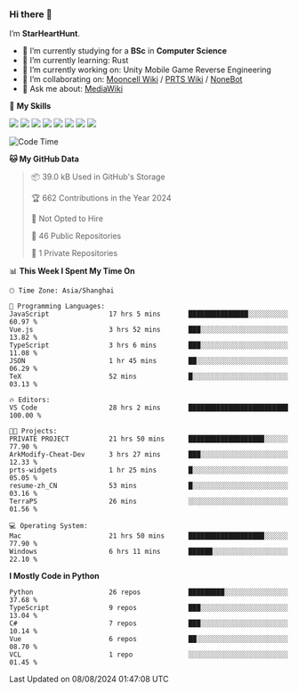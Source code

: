 ### Hi there 👋

I’m **StarHeartHunt**.

- 🏫 I’m currently studying for a **BSc** in **Computer Science**
- 🌱 I’m currently learning: Rust
- 🔭 I’m currently working on: Unity Mobile Game Reverse Engineering
- 👯 I’m collaborating on: [Mooncell Wiki](https://fgo.wiki/) / [PRTS Wiki](http://prts.wiki/) / [NoneBot](https://github.com/nonebot)
- 💬 Ask me about: [MediaWiki](https://www.mediawiki.org)

🌟 **My Skills**

![](https://img.shields.io/badge/-Python-3e74a2?style=flat-square&logo=Python&logoColor=fff)
![](https://img.shields.io/badge/-Node.js-339933?style=flat-square&logo=node.js&logoColor=fff)
![](https://img.shields.io/badge/-Vue-4fc08d?style=flat-square&logo=vue.js&logoColor=fff)
![](https://img.shields.io/badge/-React-2d98ce?style=flat-square&logo=React&logoColor=fff)
![](https://img.shields.io/badge/-TypeScript-3178C6?style=flat-square&logo=TypeScript&logoColor=fff)
![](https://img.shields.io/badge/-Docker-2496ED?style=flat-square&logo=Docker&logoColor=fff)
![](https://img.shields.io/badge/-Linux-000000?style=flat-square&logo=Linux&logoColor=fff)
![](https://img.shields.io/badge/-Dotnet-512bd4?style=flat-square&logo=.net&logoColor=fff)

<!--START_SECTION:waka-->
![Code Time](http://img.shields.io/badge/Code%20Time-1%2C294%20hrs%2018%20mins-blue)

**🐱 My GitHub Data** 

> 📦 39.0 kB Used in GitHub's Storage 
 > 
> 🏆 662 Contributions in the Year 2024
 > 
> 🚫 Not Opted to Hire
 > 
> 📜 46 Public Repositories 
 > 
> 🔑 1 Private Repositories 
 > 
📊 **This Week I Spent My Time On** 

```text
🕑︎ Time Zone: Asia/Shanghai

💬 Programming Languages: 
JavaScript               17 hrs 5 mins       ███████████████░░░░░░░░░░   60.97 % 
Vue.js                   3 hrs 52 mins       ███░░░░░░░░░░░░░░░░░░░░░░   13.82 % 
TypeScript               3 hrs 6 mins        ███░░░░░░░░░░░░░░░░░░░░░░   11.08 % 
JSON                     1 hr 45 mins        ██░░░░░░░░░░░░░░░░░░░░░░░   06.29 % 
TeX                      52 mins             █░░░░░░░░░░░░░░░░░░░░░░░░   03.13 % 

🔥 Editors: 
VS Code                  28 hrs 2 mins       █████████████████████████   100.00 % 

🐱‍💻 Projects: 
PRIVATE PROJECT          21 hrs 50 mins      ███████████████████░░░░░░   77.90 % 
ArkModify-Cheat-Dev      3 hrs 27 mins       ███░░░░░░░░░░░░░░░░░░░░░░   12.33 % 
prts-widgets             1 hr 25 mins        █░░░░░░░░░░░░░░░░░░░░░░░░   05.05 % 
resume-zh_CN             53 mins             █░░░░░░░░░░░░░░░░░░░░░░░░   03.16 % 
TerraPS                  26 mins             ░░░░░░░░░░░░░░░░░░░░░░░░░   01.56 % 

💻 Operating System: 
Mac                      21 hrs 50 mins      ███████████████████░░░░░░   77.90 % 
Windows                  6 hrs 11 mins       ██████░░░░░░░░░░░░░░░░░░░   22.10 % 
```

**I Mostly Code in Python** 

```text
Python                   26 repos            █████████░░░░░░░░░░░░░░░░   37.68 % 
TypeScript               9 repos             ███░░░░░░░░░░░░░░░░░░░░░░   13.04 % 
C#                       7 repos             ███░░░░░░░░░░░░░░░░░░░░░░   10.14 % 
Vue                      6 repos             ██░░░░░░░░░░░░░░░░░░░░░░░   08.70 % 
VCL                      1 repo              ░░░░░░░░░░░░░░░░░░░░░░░░░   01.45 % 
```




 Last Updated on 08/08/2024 01:47:08 UTC
<!--END_SECTION:waka-->
